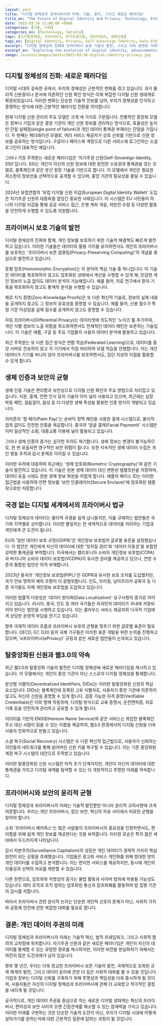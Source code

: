 ```yaml
---
layout: post
title: "디지털 정체성과 프라이버시의 미래: 기술, 윤리, 그리고 새로운 패러다임"
title_en: "The Future of Digital Identity and Privacy: Technology, Ethics, and New Paradigms"
date: 2025-03-16 11:00:00 +0900
categories: [기술, 사회]
categories_en: [Technology, Society]
tags: [디지털정체성, 프라이버시, 자기주권신원, 데이터윤리, 생체인증]
tags_en: [Digital Identity, Privacy, Self-Sovereign Identity, Data Ethics, Biometric Authentication]
excerpt: "디지털 정체성의 진화와 프라이버시 보호 기술의 발전, 그리고 이와 관련된 사회적, 윤리적 과제들을 탐색하며 개인 데이터 주권에 기반한 새로운 디지털 생태계의 가능성을 모색합니다."
excerpt_en: "Exploring the evolution of digital identity, advancements in privacy protection technologies, and related social and ethical challenges while seeking the possibilities of a new digital ecosystem based on individual data sovereignty."
image: /assets/images/posts/2025-03-16-digital-identity-privacy.jpg
---
```


<div class="post-content-ko" markdown="1">
  
## 디지털 정체성의 진화: 새로운 패러다임

디지털 시대의 깊숙한 곳에서, 우리의 정체성은 근본적인 변화를 겪고 있습니다. 과거 물리적 신분증이나 문서에 의존하던 신원 확인 방식은 이제 복잡한 디지털 신원 생태계로 확장되었습니다. 이러한 변화는 단순한 기술적 진보를 넘어, 우리가 정체성을 인식하고 증명하는 방식에 대한 근본적인 패러다임 전환을 의미합니다.

현재 디지털 신원 관리의 주요 모델은 크게 세 가지로 구분됩니다. 전통적인 중앙화 모델은 정부나 기업과 같은 중앙 기관이 개인 신원 정보를 관리하는 방식으로, 효율성은 높지만 단일 실패점(single point of failure)과 개인 데이터 통제권 부재라는 단점을 가집니다. 두 번째는 페더레이션 모델로, 여러 서비스 제공자가 상호 신뢰를 기반으로 신원 정보를 공유하는 방식입니다. 구글이나 페이스북 계정으로 다른 서비스에 로그인하는 소셜 로그인이 대표적인 예입니다.

그러나 가장 주목받는 새로운 패러다임은 '자기주권 신원(Self-Sovereign Identity, SSI)'입니다. SSI는 개인이 자신의 신원 정보에 대한 완전한 소유권과 통제권을 갖는 모델로, 블록체인과 같은 분산 원장 기술을 기반으로 합니다. 이 모델에서 개인은 필요한 최소한의 정보만을 선택적으로 공개할 수 있으며, 중앙 기관의 필요성을 줄일 수 있습니다.

2024년 유럽연합의 '유럽 디지털 신원 지갑(European Digital Identity Wallet)' 도입은 자기주권 신원의 대중화를 앞당긴 중요한 사례입니다. 이 시스템은 EU 시민들이 하나의 디지털 지갑을 통해 공공 서비스 접근, 은행 계좌 개설, 처방전 수령 등 다양한 활동을 안전하게 수행할 수 있도록 지원합니다.

## 프라이버시 보호 기술의 발전

디지털 정체성의 진화와 함께, 개인 정보를 보호하기 위한 기술적 해결책도 빠르게 발전하고 있습니다. 이러한 기술들은 데이터의 활용 가치를 유지하면서도 개인의 프라이버시를 보호하는 '프라이버시 보존 컴퓨팅(Privacy-Preserving Computing)'의 개념을 중심으로 발전하고 있습니다.

동형 암호(Homomorphic Encryption)는 이 분야의 핵심 기술 중 하나입니다. 이 기술은 데이터를 복호화하지 않고도 암호화된 상태에서 계산을 수행할 수 있게 해, 민감한 개인 정보의 노출 없이도 데이터 분석이 가능해집니다. 예를 들어, 의료 연구에서 환자 기록을 복호화하지 않고도 통계적 분석을 수행할 수 있습니다.

제로 지식 증명(Zero-Knowledge Proofs)은 또 다른 혁신적 기술로, 정보의 실제 내용을 공개하지 않고도 그 정보의 유효성을 증명할 수 있습니다. 예를 들어, 신용 점수가 특정 기준 이상임을 실제 점수를 공개하지 않고도 증명할 수 있습니다.

차등 프라이버시(Differential Privacy)는 데이터셋에 의도적인 '노이즈'를 추가하여, 개인 식별 정보의 노출 위험을 최소화하면서도 전체적인 데이터 패턴은 보존하는 기술입니다. 이 기술은 애플, 구글 등 주요 기업들이 사용자 데이터 분석에 활용하고 있습니다.

최근 주목받는 또 다른 접근 방식은 연합 학습(Federated Learning)으로, 데이터를 중앙 서버로 전송하지 않고 각 기기에서 직접 처리하여 모델 학습을 진행합니다. 이는 개인 데이터가 기기를 떠나지 않아 프라이버시를 보호하면서도, 집단 지성의 이점을 활용할 수 있게 합니다.

## 생체 인증과 보안의 균형

생체 인증 기술은 편리함과 보안성으로 디지털 신원 확인의 주요 방법으로 자리잡고 있습니다. 지문, 홍채, 안면 인식 등의 기술이 이미 널리 사용되고 있으며, 최근에는 심장 박동 패턴, 걸음걸이, 음성 등 더 다양한 생체 특성을 활용한 인증 방식이 개발되고 있습니다.

아마존의 '팜 페이(Palm Pay)'는 손바닥 정맥 패턴을 사용한 결제 시스템으로, 물리적 접촉 없이도 안전한 인증을 제공합니다. 중국의 '얼굴 결제(Facial Payment)' 시스템은 이미 일상적인 쇼핑, 대중교통 이용에 널리 활용되고 있습니다.

그러나 생체 인증의 증가는 심각한 우려도 제기합니다. 생체 정보는 변경이 불가능하므로, 한 번 유출되면 영구적인 보안 위험이 됩니다. 또한 지속적인 생체 데이터 수집은 개인 행동 추적과 감시 문제로 이어질 수 있습니다.

이러한 우려에 대응하여 최근에는 '생체 암호화(Biometric Cryptography)'와 같은 기술이 발전하고 있습니다. 이 기술은 원본 생체 데이터 대신 변환된 템플릿만을 저장하여, 데이터 유출 시에도 원본 생체 정보 복원을 어렵게 합니다. 애플의 페이스 ID는 이러한 접근법을 사용하여 안면 정보를 '보안 인클레이브(Secure Enclave)'에 암호화된 템플릿으로만 저장합니다.

## 국경 없는 디지털 세계에서의 프라이버시 법규

디지털 정체성과 데이터는 물리적 국경을 쉽게 넘나들지만, 이를 규제하는 법안들은 국가와 지역별로 상이합니다. 이러한 불일치는 전 세계적으로 데이터를 처리하는 기업과 개인에게 큰 도전이 됩니다.

EU의 '일반 데이터 보호 규정(GDPR)'은 개인정보 보호법의 글로벌 표준을 설정했습니다. 이 법안은 개인에게 자신의 데이터에 대한 '잊혀질 권리'와 '데이터 이동성'을 포함한 강력한 통제권을 부여합니다. 미국에서는 캘리포니아 소비자 개인정보 보호법(CCPA)과 버지니아 소비자 데이터 보호법(VCDPA)이 유사한 권리를 제공하고 있으나, 연방 수준의 통합된 법안은 아직 부재합니다.

2023년 중국의 '개인정보 보호법(PIPL)'은 GDPR과 유사한 보호 조치를 도입했지만, 국가 안보 명목의 예외 조항이 더 광범위합니다. 인도, 브라질, 남아프리카 공화국 등 다른 국가들도 자체 개인정보 보호법을 도입하고 있습니다.

이러한 법률적 다양성은 '데이터 현지화(Data Localization)' 요구사항의 증가로 이어지고 있습니다. 러시아, 중국, 인도 등 여러 국가들은 자국민의 데이터가 국내에 저장되어야 한다는 법안을 시행하고 있습니다. 이는 클라우드 서비스 제공자와 다국적 기업에게 상당한 운영적 부담을 안기고 있습니다.

향후 국제적 데이터 흐름과 프라이버시 보호의 균형을 맞추기 위한 글로벌 표준이 필요합니다. OECD, G7, G20 등의 국제 기구들은 이러한 표준 개발을 위한 논의를 진행하고 있으며, 'e프라이버시(ePrivacy)' 규정과 같은 새로운 법안들이 논의되고 있습니다.

## 탈중앙화된 신원과 웹3.0의 약속

최근 웹3.0과 탈중앙화 기술의 발전은 디지털 정체성에 새로운 패러다임을 제시하고 있습니다. 이 모델에서는 개인이 중앙 기관이 아닌 스스로의 디지털 정체성을 통제합니다.

분산형 식별자(Decentralized Identifiers, DIDs)는 이러한 탈중앙화된 신원의 핵심 요소입니다. DIDs는 블록체인에 등록된 고유 식별자로, 사용자가 중앙 기관에 의존하지 않고도 자신의 신원을 증명할 수 있게 합니다. 검증 가능한 자격 증명(Verifiable Credentials)은 이와 함께 작동하여, 디지털 방식으로 교육 증명서, 운전면허증, 의료 기록 등을 안전하게 관리하고 공유할 수 있게 합니다.

이더리움 기반의 ENS(Ethereum Name Service)와 같은 서비스는 복잡한 블록체인 주소 대신 사람이 읽을 수 있는 이름을 제공하여, 웹3.0 환경에서의 디지털 신원을 더욱 사용자 친화적으로 만들고 있습니다.

소셜 복구(Social Recovery) 시스템은 또 다른 혁신적 접근법으로, 사용자가 신뢰하는 지인들의 네트워크를 통해 잃어버린 신원 키를 복구할 수 있습니다. 이는 기존 중앙화된 계정 복구 시스템의 대안으로 주목받고 있습니다.

이러한 탈중앙화된 신원 시스템은 아직 초기 단계이지만, 개인이 자신의 데이터에 대한 통제권을 가지고 디지털 세계를 탐색할 수 있는 더 개방적이고 투명한 미래를 약속합니다.

## 프라이버시와 보안의 윤리적 균형

디지털 정체성과 프라이버시의 미래는 기술적 발전뿐만 아니라 윤리적 고려사항에 크게 의존합니다. 우리는 개인 프라이버시, 집단 보안, 혁신의 자유 사이에서 미묘한 균형을 찾아야 합니다.

소위 '프라이버시 패러독스'는 많은 사람들이 프라이버시의 중요성을 인정하면서도, 편리함을 위해 쉽게 개인 정보를 제공한다는 것을 보여줍니다. 이러한 모순은 특히 젊은 세대에서 두드러지게 나타납니다.

감시 자본주의(Surveillance Capitalism)의 성장은 개인 데이터가 경제적 가치의 핵심 원천이 되는 상황을 초래했습니다. 기업들은 광고와 서비스 개인화를 위해 방대한 양의 개인 데이터를
수집하고 분석합니다. 이는 편리한 서비스를 제공하지만, 동시에 개인의 자율성과 선택의 자유를 제한할 수 있습니다.

다른 한편으로, 암호화와 익명성의 증가는 불법 활동과 사이버 범죄에 악용될 가능성도 있습니다. 테러 조직과 조직 범죄는 암호화된 통신과 암호화폐를 활용하여 법 집행 기관의 감시를 피합니다.

따라서 프라이버시 관련 윤리적 논의는 단순한 개인적 선호의 문제가 아닌, 사회적 가치와 공동체 안전에 관한 복잡한 대화를 필요로 합니다. 

## 결론: 개인 데이터 주권의 미래

디지털 정체성과 프라이버시의 미래는 기술적 혁신, 법적 프레임워크, 그리고 사회적 합의의 교차점에 위치합니다. 자기주권 신원과 같은 새로운 패러다임은 개인이 자신의 데이터를 통제할 수 있는 유망한 경로를 제시하지만, 이러한 비전을 현실화하기 위해서는 여전히 많은 도전과제가 남아 있습니다.

향후 몇 년간, 우리는 더욱 정교한 프라이버시 보존 기술의 발전, 국제적으로 조화된 규제 체계의 발전, 그리고 데이터 윤리에 관한 더 깊은 사회적 대화를 볼 수 있을 것입니다. 기업과 정부는 디지털 신뢰를 구축하기 위해 투명성과 책임성을 더욱 중시하게 될 것이며, 사용자들은 자신의 디지털 정체성과 프라이버시에 관해 더 교육받고 적극적인 결정을 내리게 될 것입니다.

궁극적으로, 개인 데이터 주권을 중심으로 하는 새로운 디지털 생태계는 혁신과 프라이버시, 편의성과 보안 사이의 오랜 긴장관계를 해소할 수 있는 잠재력을 가지고 있습니다. 이러한 미래를 구현하는 것은 단순한 기술적 도전이 아닌, 우리가 디지털 시대에 어떻게 살아가기를 원하는지에 대한 근본적인 질문에 답하는 과정이 될 것입니다.
</div>

<div class="post-content-en" markdown="1" style="display: none;">
  
## The Evolution of Digital Identity: A New Paradigm

Deep within the digital age, our identities are undergoing fundamental changes. Identity verification methods that once relied on physical IDs and documents have now expanded into complex digital identity ecosystems. This shift represents a fundamental paradigm change in how we perceive and prove our identities, beyond mere technological advancement.

Currently, digital identity management models can be broadly categorized into three types. The traditional centralized model, where central authorities like governments or corporations manage personal identity information, offers high efficiency but suffers from single points of failure and lack of individual data control. The second is the federation model, where multiple service providers share identity information based on mutual trust. Social logins, such as using Google or Facebook accounts to access other services, are typical examples.

However, the most promising new paradigm is 'Self-Sovereign Identity (SSI)'. SSI is a model where individuals have complete ownership and control over their identity information, based on distributed ledger technologies like blockchain. In this model, individuals can selectively disclose only the minimum necessary information and reduce the need for central authorities.

The European Union's introduction of the 'European Digital Identity Wallet' in 2024 is a significant case that has accelerated the popularization of self-sovereign identity. This system enables EU citizens to securely perform various activities through a single digital wallet, including accessing public services, opening bank accounts, and receiving prescriptions.

## Advancements in Privacy Protection Technologies

Alongside the evolution of digital identity, technical solutions to protect personal information are rapidly developing. These technologies are evolving around the concept of 'Privacy-Preserving Computing', which maintains the utility value of data while protecting individual privacy.

Homomorphic Encryption is one of the key technologies in this field. This technology allows calculations to be performed on encrypted data without decryption, enabling data analysis without exposing sensitive personal information. For example, in medical research, statistical analysis can be performed without decrypting patient records.

Zero-Knowledge Proofs is another innovative technology that can prove the validity of information without revealing its actual content. For instance, one can prove that their credit score is above a certain threshold without disclosing the actual score.

Differential Privacy is a technique that adds intentional 'noise' to datasets, minimizing the risk of exposing personally identifiable information while preserving overall data patterns. This technology is used by major companies like Apple and Google for user data analysis.

Another approach gaining attention recently is Federated Learning, which processes data directly on each device without transmitting it to a central server for model training. This protects privacy by keeping personal data on the device while still leveraging the benefits of collective intelligence.

## Balancing Biometric Authentication and Security

Biometric authentication technology has become a primary method of digital identity verification due to its convenience and security. Technologies such as fingerprint, iris, and facial recognition are already widely used, and more diverse biometric characteristics like heart rate patterns, gait, and voice are being developed for authentication.

Amazon's 'Palm Pay' is a payment system using palm vein patterns, providing secure authentication without physical contact. China's 'Facial Payment' system is already widely used in everyday shopping and public transportation.

However, the increase in biometric authentication also raises serious concerns. Since biometric information cannot be changed, once leaked, it becomes a permanent security risk. Additionally, continuous collection of biometric data can lead to issues of individual behavior tracking and surveillance.

In response to these concerns, technologies like 'Biometric Cryptography' have been developing recently. This technology stores only transformed templates instead of original biometric data, making it difficult to restore the original biometric information in case of data breach. Apple's Face ID uses this approach, storing facial information only as encrypted templates in the 'Secure Enclave'.

## Privacy Regulations in a Borderless Digital World

While digital identities and data easily cross physical borders, the laws regulating them vary by country and region. This inconsistency poses a significant challenge for companies and individuals processing data globally.

The EU's 'General Data Protection Regulation (GDPR)' has set a global standard for personal information protection laws. This legislation gives individuals strong control over their data, including the 'right to be forgotten' and 'data portability'. In the United States, the California Consumer Privacy Act (CCPA) and Virginia Consumer Data Protection Act (VCDPA) provide similar rights, though a unified federal-level legislation is still absent.

China's 'Personal Information Protection Law (PIPL)' introduced in 2023 implements protection measures similar to GDPR but with broader exception clauses in the name of national security. Other countries like India, Brazil, and South Africa are also introducing their own personal information protection laws.

This legal diversity is leading to an increase in 'Data Localization' requirements. Countries like Russia, China, and India are implementing laws requiring their citizens' data to be stored domestically. This places a significant operational burden on cloud service providers and multinational companies.

In the future, global standards will be needed to balance international data flows and privacy protection. International organizations like OECD, G7, and G20 are discussing the development of such standards, and new regulations like the 'ePrivacy' regulation are being discussed.

## The Promise of Decentralized Identity and Web3.0

Recent developments in Web3.0 and decentralization technologies are presenting a new paradigm for digital identity. In this model, individuals control their digital identities themselves rather than through central authorities.

Decentralized Identifiers (DIDs) are a key element of such decentralized identity. DIDs are unique identifiers registered on the blockchain, allowing users to prove their identity without relying on central authorities. Verifiable Credentials work alongside this, enabling secure management and sharing of digital education certificates, driver's licenses, medical records, and more.

Services like Ethereum Name Service (ENS) provide human-readable names instead of complex blockchain addresses, making digital identity in the Web3.0 environment more user-friendly.

Social Recovery systems are another innovative approach, allowing users to recover lost identity keys through a network of trusted acquaintances. This is gaining attention as an alternative to existing centralized account recovery systems.

While these decentralized identity systems are still in their early stages, they promise a more open and transparent future where individuals can navigate the digital world with control over their own data.

## Ethical Balance Between Privacy and Security

The future of digital identity and privacy depends not only on technological advancements but also on ethical considerations. We need to find a delicate balance between individual privacy, collective security, and freedom of innovation.

The so-called 'Privacy Paradox' shows that many people acknowledge the importance of privacy yet readily provide personal information for convenience. This contradiction is particularly prominent among younger generations.

The growth of Surveillance Capitalism has led to a situation where personal data becomes a core source of economic value. Companies collect and analyze vast amounts of personal data for advertising and service personalization. While this provides convenient services, it can also limit individual autonomy and freedom of choice.

On the other hand, the increase in encryption and anonymity could potentially be misused for illegal activities and cybercrime. Terrorist organizations and organized crime use encrypted communications and cryptocurrencies to evade law enforcement surveillance.

Therefore, ethical discussions on privacy require complex conversations about social values and community safety, not just matters of personal preference.

## Conclusion: The Future of Personal Data Sovereignty

The future of digital identity and privacy lies at the intersection of technological innovation, legal frameworks, and social consensus. New paradigms like self-sovereign identity offer promising pathways for individuals to control their own data, but many challenges remain to realize this vision.

In the coming years, we can expect to see the development of more sophisticated privacy-preserving technologies, internationally harmonized regulatory frameworks, and deeper social dialogues on data ethics. Businesses and governments will increasingly value transparency and accountability to build digital trust, and users will become more educated and active in making decisions about their digital identities and privacy.

Ultimately, a new digital ecosystem centered on personal data sovereignty has the potential to resolve the long-standing tensions between innovation and privacy, convenience and security. Implementing this future will not be simply a technological challenge but a process of answering fundamental questions about how we want to live in the digital age.
</div>

<script>
document.addEventListener('DOMContentLoaded', function() {
  // 언어 변경 감지 함수
  function updatePostLanguage() {
    const lang = localStorage.getItem('lang') || 'ko';
    console.log('[포스트] 언어 변경 감지:', lang);
    
    const koContent = document.querySelector('.post-content-ko');
    const enContent = document.querySelector('.post-content-en');
    
    // 콘텐츠 표시/숨김 전환
    if (lang === 'ko') {
      if(koContent) koContent.style.display = 'block';
      if(enContent) enContent.style.display = 'none';
    } else {
      if(koContent) koContent.style.display = 'none';
      if(enContent) enContent.style.display = 'block';
    }
  }
  
  // 초기 언어 설정
  updatePostLanguage();
  
  // 언어 변경 이벤트 리스너
  document.addEventListener('languageChanged', function(e) {
    console.log('[포스트] languageChanged 이벤트 감지:', e.detail?.language);
    updatePostLanguage();
  });
});
</script> 